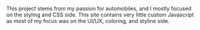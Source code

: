 This project stems from my passion for automobiles, and I mostly focused on the styling and CSS side.
This site contains very little custom Javascript as most of my focus was on the UI/UX, coloring, and styline side.
